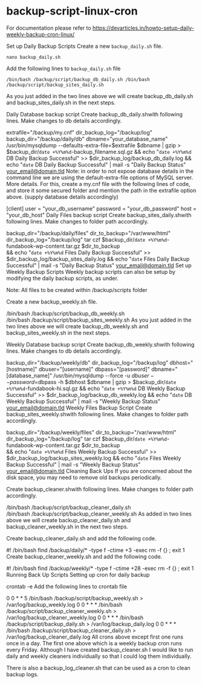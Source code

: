 # backup-script-linux-cron

For documentation please refer to https://devarticles.in/howto-setup-daily-weekly-backup-cron-linux/

Set up Daily Backup Scripts
Create a new `backup_daily.sh` file.

`nano backup_daily.sh`

Add the following lines to `backup_daily.sh` file

`/bin/bash /backup/script/backup_db_daily.sh
/bin/bash /backup/script/backup_sites_daily.sh`

As you just added in the two lines above we will create backup_db_daily.sh and backup_sites_daily.sh in the next steps.

Daily Database backup script
Create backup_db_daily.shwith following lines. Make changes to db details accordingly.

extrafile="/backup/my.cnf"
dir_backup_log="/backup/log"
backup_dir="/backup/daily/db"
dbname="your_database_name"
/usr/bin/mysqldump --defaults-extra-file=$extrafile $dbname | gzip >  $backup_dir/`date +%Y%m%d`-backup_filename.sql.gz
&& echo "`date +%Y%m%d` DB Daily Backup Successful" >> $dir_backup_log/backup_db_daily.log 
&& echo "`date` DB Daily Backup Successful" | mail -s "Daily Backup Status" your_email@domain.tld
Note: in order to not expose database details in the command line we are using the default-extra-file options of MySQL server. More details. For this, create a my.cnf file with the following lines of code, and store it some secured folder and mention the path in the extrafile option above. (supply database details accordingly)

[client]
user = "your_db_username"
password = "your_db_password"
host = "your_db_host"
Daily Files backup script
Create backup_sites_daily.shwith following lines. Make changes to folder path accordingly.

backup_dir="/backup/daily/files"
dir_to_backup="/var/www/html"
dir_backup_log="/backup/log"
tar czf $backup_dir/`date +%Y%m%d`-fundabook-wp-content.tar.gz $dir_to_backup \
&& echo "`date +%Y%m%d` Files Daily Backup Successful" >> $dir_backup_log/backup_sites_daily.log 
&& echo "`date` Files Daily Backup Successful" | mail -s "Daily Backup Status" your_email@domain.tld
Set up Weekly Backup Scripts
Weekly backup scripts can also be setup by modifying the daily backup scripts, as under.

Note: All files to be created within /backup/scripts folder

Create a new backup_weekly.sh file.

/bin/bash /backup/script/backup_db_weekly.sh \
/bin/bash /backup/script/backup_sites_weekly.sh
As you just added in the two lines above we will create backup_db_weekly.sh and backup_sites_weekly.sh in the next steps.

Weekly Database backup script
Create backup_db_weekly.shwith following lines. Make changes to db details accordingly.

backup_dir="/backup/weekly/db"
dir_backup_log="/backup/log"
dbhost="[hostname]"
dbuser="[username]"
dbpass="[password]"
dbname="[database_name]"
/usr/bin/mysqldump --force -u $dbuser --password=$dbpass -h $dbhost $dbname | gzip >  $backup_dir/`date +%Y%m%d`-fundabook-hi.sql.gz
&& echo "`date +%Y%m%d` DB Weekly Backup Successful" >> $dir_backup_log/backup_db_weekly.log 
&& echo "`date` DB Weekly Backup Successful" | mail -s "Weekly Backup Status" your_email@domain.tld
Weekly Files Backup Script
Create backup_sites_weekly.shwith following lines. Make changes to folder path accordingly.

backup_dir="/backup/weekly/files"
dir_to_backup="/var/www/html"
dir_backup_log="/backup/log"
tar czf $backup_dir/`date +%Y%m%d`-fundabook-wp-content.tar.gz $dir_to_backup \
&& echo "`date +%Y%m%d` Files Weekly Backup Successful" >> $dir_backup_log/backup_sites_weekly.log 
&& echo "`date` Files Weekly Backup Successful" | mail -s "Weekly Backup Status" your_email@domain.tld
Cleaning Back Ups
If you are concerned about the disk space, you may need to remove old backups periodically.

Create backup_cleaner.shwith following lines. Make changes to folder path accordingly.

/bin/bash /backup/script/backup_cleaner_daily.sh \
/bin/bash /backup/script/backup_cleaner_weekly.sh
As added in two lines above we will create backup_cleaner_daily.sh and backup_cleaner_weekly.sh in the next two steps.


Create backup_cleaner_daily.sh and add the following code.

#! /bin/bash
find /backup/daily/* -type f -ctime +3 -exec rm -f {} \;
exit 1
Create backup_cleaner_weekly.sh and add the following code.

#! /bin/bash
find /backup/weekly/* -type f -ctime +28 -exec rm -f {} \;
exit 1
Running Back Up Scripts
Setting up cron for daily backup

crontab -e
Add the following lines to crontab file

0 0 * * 5 /bin/bash /backup/script/backup_weekly.sh > /var/log/backup_weekly.log
0 0 * * * /bin/bash /backup/script/backup_cleaner_weekly.sh > /var/log/backup_cleaner_weekly.log
0 0 * * * /bin/bash /backup/script/backup_daily.sh > /var/log/backup_daily.log
0 0 * * * /bin/bash /backup/script/backup_cleaner_daily.sh > /var/log/backup_cleaner_daily.log
All crons above except first one runs once in a day. The first one above which is a weekly backup cron runs every Friday.
Although I have created backup_cleaner.sh I would like to run daily and weekly cleaners individually so that I could log them individually.

There is also a backup_log_cleaner.sh that can be used as a cron to clean backup logs.